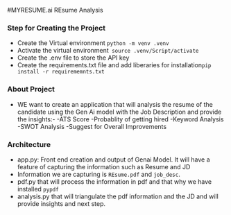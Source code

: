 #MYRESUME.ai
REsume Analysis

### Step for Creating the Project
* Create the Virtual environment ``python -m venv .venv``
* Activate the virtual environment`` source .venv/Script/activate``
* Create the .env file to store the API key
* Create the requirements.txt file and add liberaries for installation``pip install -r requirememnts.txt``

### About Project 
* WE want to create an application that will analysis the resume of the candidate using the Gen Ai model with the Job Description and provide the  insights:-
-ATS Score
-Probablity of getting hired
-Keyword Analysis
-SWOT Analysis
-Suggest for Overall Improvements

### Architecture
* app.py: Front end creation and output of Genai Model.
It will have a feature of capturing the information such as Resume and JD
* Information we are capturing is ``REsume.pdf`` and ``job_desc``.
* pdf.py that will process the information in pdf and that why we have installed ``pypdf``
* analysis.py that will triangulate the pdf information and the JD and will provide insights and next step.